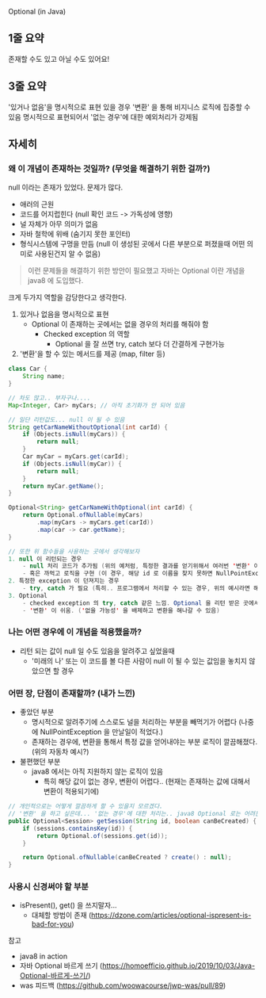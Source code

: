 Optional (in Java) 
## 1줄 요약
존재할 수도 있고 아닐 수도 있어요!

## 3줄 요약
'있거나 없음'을 명시적으로 표현
있을 경우 '변환' 을 통해 비지니스 로직에 집중할 수 있음
명시적으로 표현되어서 '없는 경우'에 대한 예외처리가 강제됨

## 자세히

### 왜 이 개념이 존재하는 것일까? (무엇을 해결하기 위한 걸까?)
null 이라는 존재가 있었다. 문제가 많다.
- 애러의 근원
- 코드를 어지럽힌다 (null 확인 코드 -> 가독성에 영향)
- 널 자체가 아무 의미가 없음
- 자바 철학에 위배 (숨기지 못한 포인터)
- 형식시스템에 구멍을 만듬 (null 이 생성된 곳에서 다른 부분으로 퍼졌을때 어떤 의미로 사용된건지 알 수 없음)

> 이런 문제들을 해결하기 위한 방안이 필요했고 자바는 Optional 이란 개념을 java8 에 도입했다.

크게 두가지 역할을 감당한다고 생각한다.
1. 있거나 없음을 명시적으로 표현
    - Optional 이 존재하는 곳에서는 없을 경우의 처리를 해줘야 함
        - Checked exception 의 역할
            - Optional 을 잘 쓰면 try, catch 보다 더 간결하게 구현가능
2. '변환'을 할 수 있는 메서드를 제공 (map, filter 등)
``` java
class Car {
    String name;
}

// 차도 많고.. 부자구나....
Map<Integer, Car> myCars; // 아직 초기화가 안 되어 있음

// 일단 리턴값도... null 이 될 수 있음
String getCarNameWithoutOptional(int carId) {
    if (Objects.isNull(myCars)) {
        return null;
    }
    Car myCar = myCars.get(carId);
    if (Objects.isNull(myCar)) {
        return null;
    }
    return myCar.getName();
}

Optional<String> getCarNameWithOptional(int carId) {
    return Optional.ofNullable(myCars)
        .map(myCars -> myCars.get(carId))
        .map(car -> car.getName);
}

// 또한 위 함수들을 사용하는 곳에서 생각해보자
1. null 이 리턴되는 경우
    - null 처리 코드가 추가됨 (위의 예처럼, 특정한 결과를 얻기위해서 여러번 '변환' 이 필요한 경우 코드가 더러워 질 가능성(실제 로직과 달라질)이 높음)
    - 혹은 까먹고 로직을 구현 (이 경우, 해당 id 로 이름을 찾지 못하면 NullPointException 이 발생)
2. 특정한 exception 이 던져지는 경우
    - try, catch 가 필요 (특히.. 프로그램에서 처리할 수 있는 경우, 위의 예시라면 해당 id 로 자동차 이름을 얻지 못했을 경우 처리를 계속 하려면)
3. Optional
    - checked exception 의 try, catch 같은 느낌. Optional 을 리턴 받은 곳에서 처리를 해주어야함. (get() 으로 무시하듯 짜더라도. 어쨌듯 '없을 가능성'을 인지하고 구현하는게 강제됨)
    - '변환' 이 쉬움. ('없을 가능성' 을 배제하고 변환을 해나갈 수 있음)
```

### 나는 어떤 경우에 이 개념을 적용했을까?
- 리턴 되는 값이 null 일 수도 있음을 알려주고 싶었을때
    - '미래의 나' 또는 이 코드를 볼 다른 사람이 null 이 될 수 있는 값임을 놓치지 않았으면 할 경우


### 어떤 장, 단점이 존재할까? (내가 느낀)
- 좋았던 부분
    - 명시적으로 알려주기에 스스로도 널을 처리하는 부분을 빼먹기가 어렵다 (나중에 NullPointException 을 만날일이 적었다.)
    - 존재하는 경우에, 변환을 통해서 특정 값을 얻어내야는 부분 로직이 깔끔해졌다. (위의 자동차 예시?)
- 불편했던 부분
    - java8 에서는 아직 지원하지 않는 로직이 있음
        - 특히 해당 값이 없는 경우, 변환이 어렵다.. (현재는 존재하는 값에 대해서 변환이 적용되기에)
        
```java 
// 개인적으로는 어떻게 깔끔하게 할 수 있을지 모르겠다.
// '변환' 을 하고 싶은데... '없는 경우'에 대한 처리는.. java8 Optional 로는 어려운 것 같다.
public Optional<Session> getSession(String id, boolean canBeCreated) {
    if (sessions.containsKey(id)) {
        return Optional.of(sessions.get(id));
    }

    return Optional.ofNullable(canBeCreated ? create() : null);
}

``` 

### 사용시 신경써야 할 부분
- isPresent(), get() 을 쓰지말자...
    - 대체할 방법이 존재 (https://dzone.com/articles/optional-ispresent-is-bad-for-you)

참고
- java8 in action
- 자바 Optional 바르게 쓰기 (https://homoefficio.github.io/2019/10/03/Java-Optional-바르게-쓰기/)
- was 피드백 (https://github.com/woowacourse/jwp-was/pull/89)
